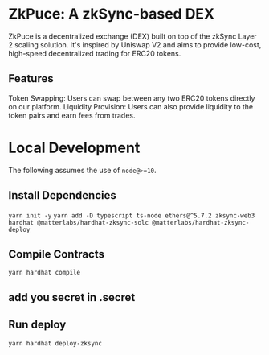 # ZkPuce: A zkSync-based DEX

ZkPuce is a decentralized exchange (DEX) built on top of the zkSync Layer 2 scaling solution. It's inspired by Uniswap V2 and aims to provide low-cost, high-speed decentralized trading for ERC20 tokens.

## Features
Token Swapping: Users can swap between any two ERC20 tokens directly on our platform.
Liquidity Provision: Users can also provide liquidity to the token pairs and earn fees from trades.


# Local Development

The following assumes the use of `node@>=10`.

## Install Dependencies

`yarn init -y`
`yarn add -D typescript ts-node ethers@^5.7.2 zksync-web3 hardhat @matterlabs/hardhat-zksync-solc @matterlabs/hardhat-zksync-deploy`


## Compile Contracts

`yarn hardhat compile`

## add you secret in .secret


## Run deploy

`yarn hardhat deploy-zksync`

